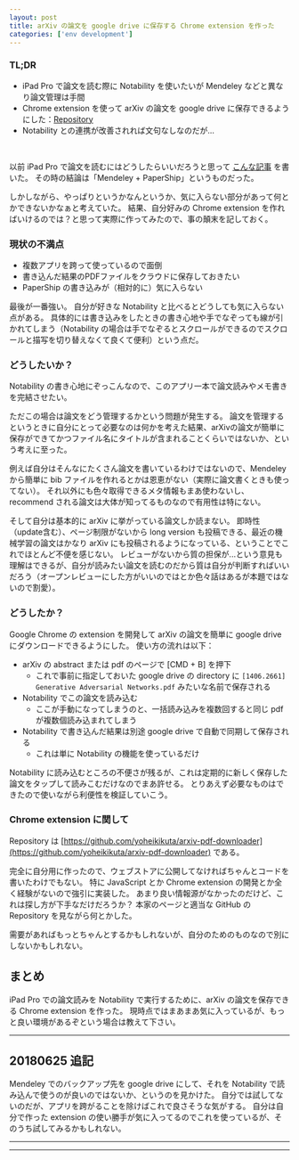 ```yaml
---
layout: post
title: arXiv の論文を google drive に保存する Chrome extension を作った
categories: ['env development']
---
```


### TL;DR
- iPad Pro で論文を読む際に Notability を使いたいが Mendeley などと異なり論文管理は手間
- Chrome extension を使って arXiv の論文を google drive に保存できるようにした：[Repository](https://github.com/yoheikikuta/arxiv-pdf-downloader)
- Notability との連携が改善されれば文句なしなのだが...
<br>

<script type="text/javascript" src="https://cdn.mathjax.org/mathjax/latest/MathJax.js?config=TeX-AMS-MML_HTMLorMML"></script>

以前 iPad Pro で論文を読むにはどうしたらいいだろうと思って [こんな記事](https://yoheikikuta.github.io/ipadpro/) を書いた。
その時の結論は「Mendeley + PaperShip」というものだった。

しかしながら、やっぱりというかなんというか、気に入らない部分があって何とかできないかなぁと考えていた。
結果、自分好みの Chrome extension を作ればいけるのでは？と思って実際に作ってみたので、事の顛末を記しておく。

### 現状の不満点
- 複数アプリを跨って使っているので面倒
- 書き込んだ結果のPDFファイルをクラウドに保存しておきたい
- PaperShip の書き込みが（相対的に）気に入らない

最後が一番強い。
自分が好きな Notability と比べるとどうしても気に入らない点がある。
具体的には書き込みをしたときの書き心地や手でなぞっても線が引かれてしまう（Notability の場合は手でなぞるとスクロールができるのでスクロールと描写を切り替えなくて良くて便利）という点だ。


### どうしたいか？
Notability の書き心地にぞっこんなので、このアプリ一本で論文読みやメモ書きを完結させたい。

ただこの場合は論文をどう管理するかという問題が発生する。
論文を管理するというときに自分にとって必要なのは何かを考えた結果、arXivの論文が簡単に保存ができてかつファイル名にタイトルが含まれることくらいではないか、という考えに至った。

例えば自分はそんなにたくさん論文を書いているわけではないので、Mendeley から簡単に bib ファイルを作れるとかは恩恵がない（実際に論文書くときも使ってない）。
それ以外にも色々取得できるメタ情報もまあ使わないし、recommend される論文は大体が知ってるものなので有用性は特にない。

そして自分は基本的に arXiv に挙がっている論文しか読まない。
即時性（update含む）、ページ制限がないから long version も投稿できる、最近の機械学習の論文はかなり arXiv にも投稿されるようになっている、ということでこれでほとんど不便を感じない。
レビューがないから質の担保が...という意見も理解はできるが、自分が読みたい論文を読むのだから質は自分が判断すればいいだろう（オープンレビューにした方がいいのではとか色々話はあるが本題ではないので割愛）。


### どうしたか？
Google Chrome の extension を開発して arXiv の論文を簡単に google drive にダウンロードできるようにした。
使い方の流れは以下：
- arXiv の abstract または pdf のページで [CMD + B] を押下
  - これで事前に指定しておいた google drive の directory に `[1406.2661] Generative Adversarial Networks.pdf` みたいな名前で保存される
- Notability でこの論文を読み込む
  - ここが手動になってしまうのと、一括読み込みを複数回すると同じ pdf が複数個読み込まれてしまう
- Notability で書き込んだ結果は別途 google drive で自動で同期して保存される
  - これは単に Notability の機能を使っているだけ

Notability に読み込むところの不便さが残るが、これは定期的に新しく保存した論文をタップして読みこむだけなのでまあ許せる。
とりあえず必要なものはできたので使いながら利便性を検証していこう。


### Chrome extension に関して
Repository は [https://github.com/yoheikikuta/arxiv-pdf-downloader](https://github.com/yoheikikuta/arxiv-pdf-downloader) である。

完全に自分用に作ったので、ウェブストアに公開してなければちゃんとコードを書いたわけでもない。
特に JavaScript とか Chrome extension の開発とか全く経験がないので強引に実装した。
あまり良い情報源がなかったのだけど、これは探し方が下手なだけだろうか？
本家のページと適当な GitHub の Repository を見ながら何とかした。

需要があればもっとちゃんとするかもしれないが、自分のためのものなので別にしないかもしれない。



## まとめ
iPad Pro での論文読みを Notability で実行するために、arXiv の論文を保存できる Chrome extension を作った。
現時点ではまあまあ気に入っているが、もっと良い環境があるぞという場合は教えて下さい。

---
## 20180625 追記
Mendeley でのバックアップ先を google drive にして、それを Notability で読み込んで使うのが良いのではないか、というのを見かけた。
自分では試してないのだが、アプリを跨がることを除けばこれで良さそうな気がする。
自分は自分で作った extension の使い勝手が気に入ってるのでこれを使っているが、そのうち試してみるかもしれない。

---
---
<br>

